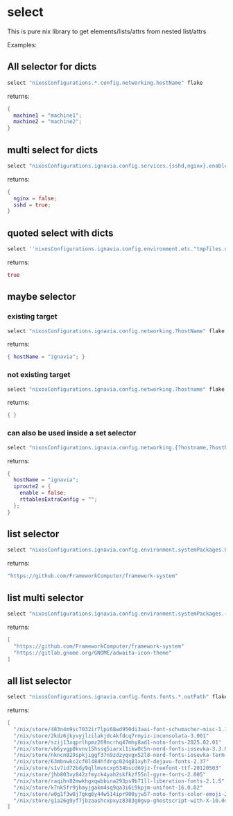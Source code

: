 # select

This is pure nix library to get elements/lists/attrs from nested list/attrs

Examples:

## All selector for dicts

```nix
select "nixosConfigurations.*.config.networking.hostName" flake
```

returns:
```nix
{
  machine1 = "machine1";
  machine2 = "machine2";
}
```


## multi select for dicts

```nix
select "nixosConfigurations.ignavia.config.services.{sshd,nginx}.enable" flake
```

returns:
```nix
{
  nginx = false;
  sshd = true;
}
```

## quoted select with dicts

```nix
select ''nixosConfigurations.ignavia.config.environment.etc."tmpfiles.d".enable'' flake
```

returns:
```nix
true
```

## maybe selector

### existing target

```nix
select "nixosConfigurations.ignavia.config.networking.?hostName" flake
```

returns:
```nix
{ hostName = "ignavia"; }
```

### not existing target

```nix
select "nixosConfigurations.ignavia.config.networking.?hostname" flake
```

returns:
```nix
{ }
```

### can also be used inside a set selector

```nix
select "nixosConfigurations.ignavia.config.networking.{?hostname,?hostName,iproute2}" flake
```

returns:
```nix
{
  hostName = "ignavia";
  iproute2 = {
    enable = false;
    rttablesExtraConfig = "";
  };
}
```

## list selector

```nix
select "nixosConfigurations.ignavia.config.environment.systemPackages.0.meta.homepage" flake
```

returns:
```nix
"https://github.com/FrameworkComputer/framework-system"
```

## list multi selector

```nix
select "nixosConfigurations.ignavia.config.environment.systemPackages.{0,3}.meta.homepage" flake
```

returns:
```nix
[
  "https://github.com/FrameworkComputer/framework-system"
  "https://gitlab.gnome.org/GNOME/adwaita-icon-theme"
]
```

## all list selector

```nix
select "nixosConfigurations.ignavia.config.fonts.fonts.*.outPath" flake
```

returns:
```nix
[
  "/nix/store/483n4m9sc7032ir7lpi68wd950di3aai-font-schumacher-misc-1.1.3"
  "/nix/store/2kdz6jkyvyjlzilakjdc4kfdcq7rmyiz-inconsolata-3.001"
  "/nix/store/szij13xqprlhpmz269ncrhq47mhy8ad1-noto-fonts-2025.02.01"
  "/nix/store/vb6yvgp0kvnv15hssq5iarxl1ikw0c5n-nerd-fonts-iosevka-3.3.0+29.0.4"
  "/nix/store/nkncn829spkjiggf37n9zdzyqvgx52l8-nerd-fonts-iosevka-term-3.3.0+29.0.4"
  "/nix/store/63mbnwkc2cf0l484hfdrgc024g81xyh7-dejavu-fonts-2.37"
  "/nix/store/s1v7id72bdy9qllmvncxp534bscd69jz-freefont-ttf-20120503"
  "/nix/store/jhb803vy842zfmyck4yah2skfkzf55nl-gyre-fonts-2.005"
  "/nix/store/raqihn82mwkhgxqwbbina293ps9b71ll-liberation-fonts-2.1.5"
  "/nix/store/k7nk5fr9jhayjgakm4sq9qa3i6i9kpjm-unifont-16.0.02"
  "/nix/store/w0g1f3w8j7gkg6y44w514ipr900yjw57-noto-fonts-color-emoji-2.047"
  "/nix/store/g1a26g9yf7jbzaashcxpxyz8383g0gvp-ghostscript-with-X-10.04.0-fonts"
]
```
